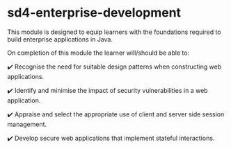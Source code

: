# sd4-enterprise-development


This module is designed to equip learners with the foundations required to build enterprise applications in Java.

On completion of this module the learner will/should be able to:

:heavy_check_mark: Recognise the need for suitable design patterns when constructing web applications.

:heavy_check_mark: Identify and minimise the impact of security vulnerabilities in a web application.

:heavy_check_mark: Appraise and select the appropriate use of client and server side session management.

:heavy_check_mark: Develop secure web applications that implement stateful interactions.
